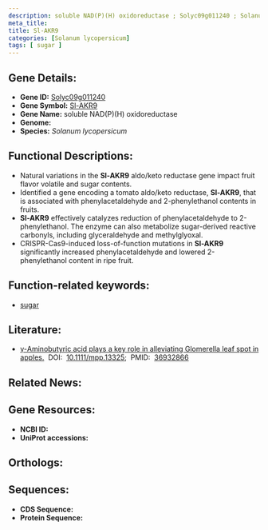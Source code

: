 ```yaml
---
description: soluble NAD(P)(H) oxidoreductase ; Solyc09g011240 ; Solanum lycopersicum
meta_title:
title: Sl-AKR9
categories: [Solanum lycopersicum]
tags: [ sugar ]
---
```


## Gene Details:
- **Gene ID:** [Solyc09g011240]()
- **Gene Symbol:** <u>Sl-AKR9</u>
- **Gene Name:** soluble NAD(P)(H) oxidoreductase
- **Genome:** []()
- **Species:** *Solanum lycopersicum*

## Functional Descriptions:
   - Natural variations in the **Sl-AKR9** aldo/keto reductase gene impact fruit flavor volatile and sugar contents.
   - Identified a gene encoding a tomato aldo/keto reductase, **Sl-AKR9**, that is associated with phenylacetaldehyde and 2-phenylethanol contents in fruits.
   - **Sl-AKR9** effectively catalyzes reduction of phenylacetaldehyde to 2-phenylethanol. The enzyme can also metabolize sugar-derived reactive carbonyls, including glyceraldehyde and methylglyoxal.
   - CRISPR-Cas9-induced loss-of-function mutations in **Sl-AKR9** significantly increased phenylacetaldehyde and lowered 2-phenylethanol content in ripe fruit.

## Function-related keywords:
   - [sugar](/tags/sugar/)

## Literature:
   - [γ-Aminobutyric acid plays a key role in alleviating Glomerella leaf spot in apples.](https://doi.org/10.1111/mpp.13325)&nbsp;&nbsp;DOI:&nbsp;&nbsp;[10.1111/mpp.13325](https://doi.org/10.1111/mpp.13325);&nbsp;&nbsp;PMID:&nbsp;&nbsp;[36932866](https://pubmed.ncbi.nlm.nih.gov/36932866/)

## Related News:

## Gene Resources:
- **NCBI ID:**  [](https://www.ncbi.nlm.nih.gov/gene/?term=)
- **UniProt accessions:**  [](https://www.uniprot.org/uniprotkb//entry)

## Orthologs:

## Sequences:
- **CDS Sequence:**
- **Protein Sequence:**

